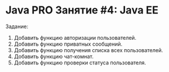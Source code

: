 # Java PRO Занятие #4: Java EE
Задание:  
1. Добавить функцию авторизации пользователей.
2. Добавить функцию приватных сообщений.
3. Добавить функцию получения списка всех пользователей.
4. Добавить функцию чат-комнат.
5. Добавить функцию проверки статуса пользователя.